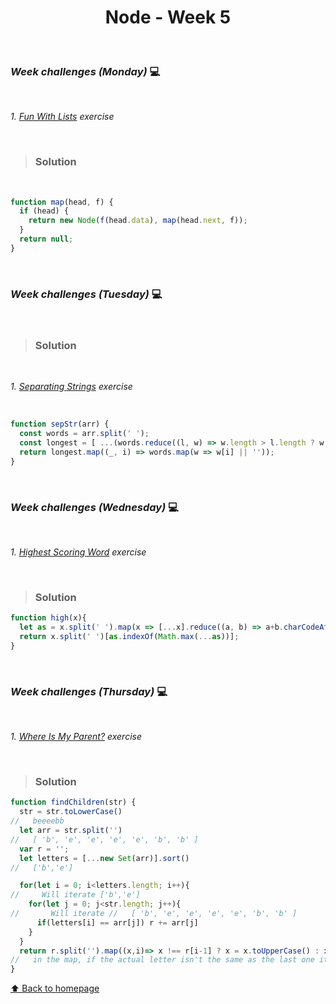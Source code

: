 <h1 align="center">Node - Week 5</h1>

<br>

### _Week challenges (Monday)_ 💻

<br>

_1. [Fun With Lists](https://www.codewars.com/kata/58259d9062cfb45e1a00006b/train/javascript) exercise_

<br>

> ### Solution 

<br>

```js
function map(head, f) {
  if (head) {
    return new Node(f(head.data), map(head.next, f));
  }
  return null;
}
```

<br>

### _Week challenges (Tuesday)_ 💻

<br>

> ### Solution 

<br>

_1. [Separating Strings]() exercise_

<br>

```js
function sepStr(arr) {
  const words = arr.split(' ');
  const longest = [ ...(words.reduce((l, w) => w.length > l.length ? w : l, '')) ];
  return longest.map((_, i) => words.map(w => w[i] || ''));
}
```

<br>

### _Week challenges (Wednesday)_ 💻

<br>

_1. [Highest Scoring Word](https://www.codewars.com/kata/57eb8fcdf670e99d9b000272/train/javascript) exercise_

<br>

> ### Solution 

```js
function high(x){
  let as = x.split(' ').map(x => [...x].reduce((a, b) => a+b.charCodeAt(0) - 96, 0));
  return x.split(' ')[as.indexOf(Math.max(...as))];
}
```

<br>

### _Week challenges (Thursday)_ 💻

<br>

_1. [Where Is My Parent?](https://www.codewars.com/kata/58539230879867a8cd00011c/train/javascript) exercise_

<br>

> ### Solution 

```js
function findChildren(str) {
  str = str.toLowerCase()
//   beeeebb
  let arr = str.split('')
//   [ 'b', 'e', 'e', 'e', 'e', 'b', 'b' ]
  var r = '';
  let letters = [...new Set(arr)].sort()
//   ['b','e']

  for(let i = 0; i<letters.length; i++){
//     Will iterate ['b','e']
    for(let j = 0; j<str.length; j++){
//       Will iterate //   [ 'b', 'e', 'e', 'e', 'e', 'b', 'b' ]
      if(letters[i] == arr[j]) r += arr[j]
    }
  }
  return r.split('').map((x,i)=> x !== r[i-1] ? x = x.toUpperCase() : x ).join('')
//   in the map, if the actual letter isn't the same as the last one it'll make it upperCase becuase it is the first one of those group
}
```


[⬆ Back to homepage](https://github.com/21atalia/core-code-upskilling-readme/blob/main/README.md)


